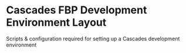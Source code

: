 Cascades FBP Development Environment Layout
===========

Scripts &amp; configuration required for setting up a Cascades development environment 
